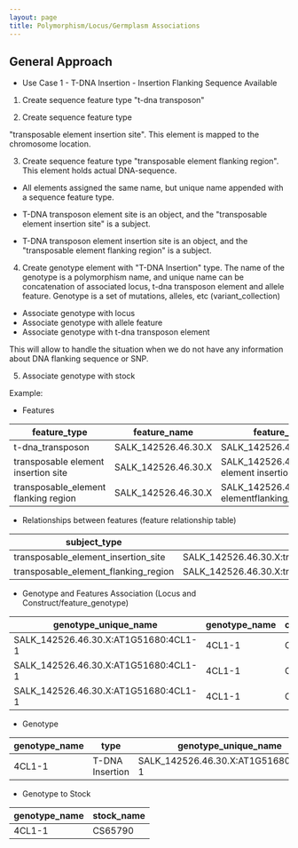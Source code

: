 ```yaml
---
layout: page
title: Polymorphism/Locus/Germplasm Associations
---
```


## General Approach
* Use Case 1 - T-DNA Insertion - Insertion Flanking Sequence Available

1) Create sequence feature type "t-dna transposon"

2) Create sequence feature type 

"transposable element insertion site". 
This element is mapped to the chromosome location.

3) Create sequence feature type 
"transposable element flanking region". This element holds actual DNA-sequence.

*	All elements assigned the same name, but unique name appended with a sequence feature type.

*	T-DNA transposon element site is an object, and the "transposable element insertion site" is a subject.

*	T-DNA transposon element insertion site is an object, and the "transposable element flanking region" is a subject.

4) Create genotype element with "T-DNA Insertion" type. The name of the genotype is a polymorphism name, and unique name can be concatenation of associated locus, t-dna transposon element and allele feature. Genotype is a set of mutations, alleles, etc (variant_collection)

*	Associate genotype with locus
*  Associate genotype with allele feature
*  Associate genotype with t-dna transposon element

This will allow to handle the situation when we do not have any information about DNA flanking sequence or SNP.

5) Associate genotype with stock

Example: 

*	Features

| feature_type                         | feature_name        | feature_uniquename                                      |
|--------------------------------------|---------------------|---------------------------------------------------------|
| t-dna_transposon                     | SALK_142526.46.30.X | SALK_142526.46.30.X                                     |
| transposable element insertion site  | SALK_142526.46.30.X | SALK_142526.46.30.X:transposable element insertion_site |
| transposable_element flanking region | SALK_142526.46.30.X | SALK_142526.46.30.X:transposable elementflanking_region |

*	Relationships between features (feature relationship table)


| subject_type                         | subject                                                  | relationship    | object_type                         | object                                                  |   |
|--------------------------------------|----------------------------------------------------------|-----------------|-------------------------------------|---------------------------------------------------------|---|
| transposable_element_insertion_site  | SALK_142526.46.30.X:transposable_element_insertion_site  | produced by     | t_dna_transposon                    | SALK_142526.46.30.X                                     |   |
| transposable_element_flanking_region | SALK_142526.46.30.X:transposable_element_flanking_region | associated_with | transposable_element_insertion_site | SALK_142526.46.30.X:transposable_element_insertion_site |   |

* Genotype and Features Association (Locus and Construct/feature_genotype)

| genotype_unique_name                 | genotype_name | chromosome | relationship    | feature_type                        | feature                                                 |
|--------------------------------------|---------------|------------|-----------------|-------------------------------------|---------------------------------------------------------|
| SALK_142526.46.30.X:AT1G51680:4CL1-1 | 4CL1-1        | Chr1       | associated_with | allele                              | 4CL1-1                                                  |
| SALK_142526.46.30.X:AT1G51680:4CL1-1 | 4CL1-1        | Chr1       | associated_with | gene                                | AT1G51680                                               |
| SALK_142526.46.30.X:AT1G51680:4CL1-1 | 4CL1-1        | Chr1       | carried_in      | transposable_element_insertion_site | SALK_142526.46.30.X:transposable_element_insertion_site |

* Genotype

| genotype_name | type            | genotype_unique_name                 | synonym             |
|---------------|-----------------|--------------------------------------|---------------------|
| 4CL1-1        | T-DNA Insertion | SALK_142526.46.30.X:AT1G51680:4CL1-1 | SALK_142526.46.30.X |

* Genotype to Stock

| genotype_name | stock_name |
|---------------|------------|
| 4CL1-1        | CS65790    |